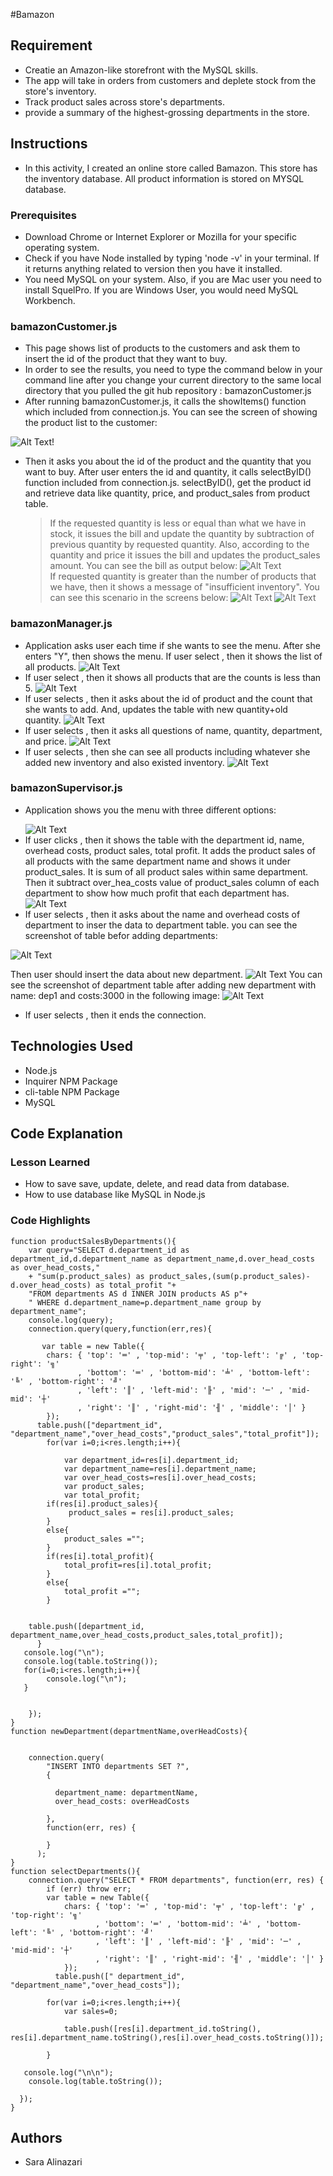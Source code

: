 #Bamazon

## Requirement
- Creatie an Amazon-like storefront with the MySQL skills.
- The app will take in orders from customers and deplete stock from the store's inventory. 
- Track product sales across store's departments.
- provide a summary of the highest-grossing departments in the store.


## Instructions
* In this activity, I created an online store called Bamazon. This store has the inventory database. All product information is stored on MYSQL database. 

### Prerequisites
- Download Chrome or Internet Explorer or Mozilla for your specific operating system.
- Check if you have Node installed by typing  'node -v' in your terminal. If it returns anything related to version then you have it installed.
- You need MySQL on your system. Also, if you are Mac user you need to install SquelPro. If you are Windows User, you would need MySQL Workbench.

### bamazonCustomer.js
- This page shows list of products to the customers and ask them to insert the id of the product that they want to buy.
- In order to see the results, you need to type the command below in your command line after you change your current directory to the same local directory that you 
pulled the git hub repository :
	bamazonCustomer.js
- After running bamazonCustomer.js, it calls the showItems() function which included from connection.js. You can see the screen of showing the product list to the customer:

 ![Alt Text](images/bamazonCustomer1.jpg)!

- Then it asks you about the id of the product and the quantity that you want to buy. After user enters the id and quantity, it calls selectByID() function included from connection.js. selectByID(), get the product id and retrieve data like quantity, price, and product_sales from product table. 
	> If the requested quantity is less or equal than what we have in stock, it issues the bill and update the quantity by subtraction of previous quantity by requested quantity. Also, according to the quantity and price it issues the bill and updates the product_sales amount. You can see the bill as output below:
![Alt Text](/images/bamazonCustomer2.jpg)	
    > If requested quantity is greater than the number of products that we have, then it shows a message of "insufficient inventory". You can see this scenario in the screens below:
![Alt Text](/images/bamazonCustomer1.2.jpg)
![Alt Text](/images/bamazonCustomer2.2.jpg)

### bamazonManager.js
- Application asks user each time if she wants to see the menu. After she enters "Y", then shows the menu. If user select <View Products for Sale>, then it shows the list of all products. 
![Alt Text](/images/bamazonManager2.2.jpg)
- If user select <View Low Inventory>, then it shows all products that are the counts is less than 5.
![Alt Text](/images/bamazonManager3.2.jpg)
- If user selects <Add to Inventory>, then it asks about the id of product and the count that she wants to add. And, updates the table with new quantity+old quantity.
![Alt Text](/images/bamazonManager4.2.jpg)
- If user selects <Add New Product>, then it asks all questions of name, quantity, department, and price.
![Alt Text](/images/bamazonManager8.2.jpg)
- If user selects <View Products for Sale>, then she can see all products including whatever she added new inventory and also existed inventory.
![Alt Text](/images/bamazonManager9.2.jpg)

### bamazonSupervisor.js

- Application shows you the menu with three different options: 
	>  <View Product Sales by Department>
	>  <Create New Department>
	>  <Finish>
	![Alt Text](/images/bamazonSupervisor1.jpg)
- If user clicks <View Product Sales by Department>, then it shows the table with the department id, name, overhead costs, product sales, total profit. It adds the product sales of all products with the same department name and shows it under product_sales. It is sum of all product sales within same department. Then it subtract over_hea_costs value of product_sales column of each department to show how much profit that each department has.
![Alt Text](/images/bamazonSupervisor2.jpg)
- If user selects  <Create New Department>, then it asks about the name and overhead costs of department to inser the data to department table. you can see the screenshot of table befor adding departments:

![Alt Text](/images/bamazonSupervisor4.jpg)

Then user should insert the data about new department.
![Alt Text](/images/bamazonSupervisor5.jpg)
You can see the screenshot of department table after adding new department with name: dep1 and costs:3000 in the following image:
![Alt Text](/images/bamazonSupervisor6.jpg)
- If user selects <Finish>, then it ends the connection.

## Technologies Used
- Node.js
- Inquirer NPM Package
- cli-table NPM Package
- MySQL

## Code Explanation
### Lesson Learned
- How to save save, update, delete, and read data from database.
- How to use database like MySQL in Node.js 

### Code Highlights
```
function productSalesByDepartments(){
    var query="SELECT d.department_id as department_id,d.department_name as department_name,d.over_head_costs as over_head_costs,"
    + "sum(p.product_sales) as product_sales,(sum(p.product_sales)-d.over_head_costs) as total_profit "+
    "FROM departments AS d INNER JOIN products AS p"+
    " WHERE d.department_name=p.department_name group by department_name";
    console.log(query);
    connection.query(query,function(err,res){
      
       var table = new Table({
        chars: { 'top': '═' , 'top-mid': '╤' , 'top-left': '╔' , 'top-right': '╗'
               , 'bottom': '═' , 'bottom-mid': '╧' , 'bottom-left': '╚' , 'bottom-right': '╝'
               , 'left': '║' , 'left-mid': '╟' , 'mid': '─' , 'mid-mid': '┼'
               , 'right': '║' , 'right-mid': '╢' , 'middle': '│' }
        });
      table.push(["department_id", "department_name","over_head_costs","product_sales","total_profit"]);
        for(var i=0;i<res.length;i++){
          
            var department_id=res[i].department_id;
            var department_name=res[i].department_name;
            var over_head_costs=res[i].over_head_costs;
            var product_sales;
            var total_profit;
        if(res[i].product_sales){
             product_sales = res[i].product_sales;
        }
        else{
            product_sales ="";
        }
        if(res[i].total_profit){
            total_profit=res[i].total_profit;
        }
        else{
            total_profit ="";
        }
    

    table.push([department_id, department_name,over_head_costs,product_sales,total_profit]);
      }
   console.log("\n");
   console.log(table.toString());
   for(i=0;i<res.length;i++){
        console.log("\n");
   }

       
    });
}
function newDepartment(departmentName,overHeadCosts){
   
    
    connection.query(
        "INSERT INTO departments SET ?",
        {
            
          department_name: departmentName,
          over_head_costs: overHeadCosts
         
        },
        function(err, res) {
         
        }
      );
}
function selectDepartments(){
    connection.query("SELECT * FROM departments", function(err, res) {
        if (err) throw err;
        var table = new Table({
            chars: { 'top': '═' , 'top-mid': '╤' , 'top-left': '╔' , 'top-right': '╗'
                   , 'bottom': '═' , 'bottom-mid': '╧' , 'bottom-left': '╚' , 'bottom-right': '╝'
                   , 'left': '║' , 'left-mid': '╟' , 'mid': '─' , 'mid-mid': '┼'
                   , 'right': '║' , 'right-mid': '╢' , 'middle': '│' }
            });
          table.push([" department_id", "department_name","over_head_costs"]);
    
        for(var i=0;i<res.length;i++){
            var sales=0;
           
            table.push([res[i].department_id.toString(), res[i].department_name.toString(),res[i].over_head_costs.toString()]);
           
        }    
        
   console.log("\n\n");
    console.log(table.toString());
       
  }); 
}
```
## Authors
- Sara Alinazari

